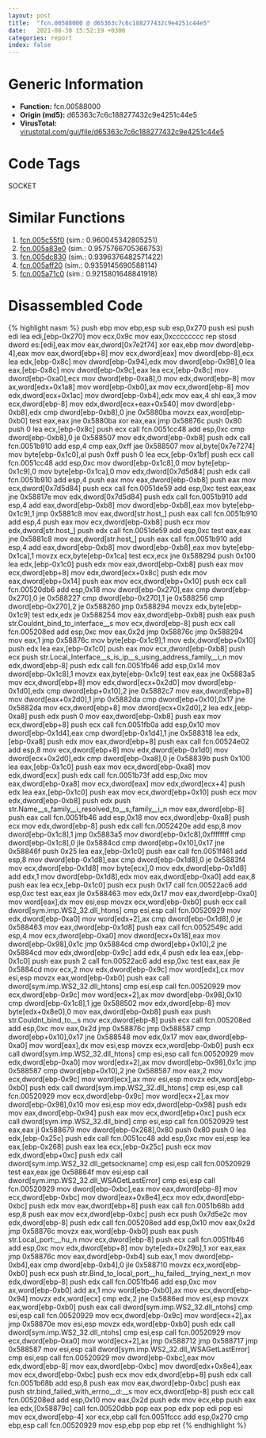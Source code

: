 ```yaml
---
layout: post
title:  "fcn.00588000 @ d65363c7c6c188277432c9e4251c44e5"
date:   2021-08-30 15:52:19 +0300
categories: report
index: false
---
```


# Generic Information
- **Function:** fcn.00588000
- **Origin (md5):** d65363c7c6c188277432c9e4251c44e5
- **VirusTotal:** [virustotal.com/gui/file/d65363c7c6c188277432c9e4251c44e5][virustotal_ref]

# Code Tags
<span class="tag" id="SOCKET">SOCKET</span>


# Similar Functions

1. [fcn.005c55f0][similar_1_ref] (sim.: 0.960045342805251)
2. [fcn.005a83e0][similar_2_ref] (sim.: 0.9575766705366753)
3. [fcn.005dc830][similar_3_ref] (sim.: 0.9396376482571422)
4. [fcn.005aff20][similar_4_ref] (sim.: 0.9359145690588114)
5. [fcn.005a71c0][similar_5_ref] (sim.: 0.9215801648841918)


# Disassembled Code

{% highlight nasm %}
push ebp
mov ebp,esp
sub esp,0x270
push esi
push edi
lea edi,[ebp-0x270]
mov ecx,0x9c
mov eax,0xcccccccc
rep stosd dword es:[edi],eax
mov eax,dword[0x7e2f74]
xor eax,ebp
mov dword[ebp-4],eax
mov eax,dword[ebp+8]
mov ecx,dword[eax]
mov dword[ebp-8],ecx
lea edx,[ebp-0x8c]
mov dword[ebp-0x94],edx
mov dword[ebp-0x98],0
lea eax,[ebp-0x8c]
mov dword[ebp-0x9c],eax
lea ecx,[ebp-0x8c]
mov dword[ebp-0xa0],ecx
mov dword[ebp-0xa8],0
mov edx,dword[ebp-8]
mov ax,word[edx+0x1a8]
mov word[ebp-0xb0],ax
mov ecx,dword[ebp-8]
mov edx,dword[ecx+0x1ac]
mov dword[ebp-0xb4],edx
mov eax,4
shl eax,3
mov ecx,dword[ebp-8]
mov edx,dword[ecx+eax+0x540]
mov dword[ebp-0xb8],edx
cmp dword[ebp-0xb8],0
jne 0x5880ba
movzx eax,word[ebp-0xb0]
test eax,eax
jne 0x5880ba
xor eax,eax
jmp 0x58876c
push 0x80
push 0
lea ecx,[ebp-0x8c]
push ecx
call fcn.0051cc48
add esp,0xc
cmp dword[ebp-0xb8],0
je 0x588507
mov edx,dword[ebp-0xb8]
push edx
call fcn.0051b910
add esp,4
cmp eax,0xff
jae 0x588507
mov al,byte[0x7e7274]
mov byte[ebp-0x1c0],al
push 0xff
push 0
lea ecx,[ebp-0x1bf]
push ecx
call fcn.0051cc48
add esp,0xc
mov dword[ebp-0x1c8],0
mov byte[ebp-0x1c9],0
mov byte[ebp-0x1ca],0
mov edx,dword[0x7d5d84]
push edx
call fcn.0051b910
add esp,4
push eax
mov eax,dword[ebp-0xb8]
push eax
mov ecx,dword[0x7d5d84]
push ecx
call fcn.0051de59
add esp,0xc
test eax,eax
jne 0x58817e
mov edx,dword[0x7d5d84]
push edx
call fcn.0051b910
add esp,4
add eax,dword[ebp-0xb8]
mov dword[ebp-0xb8],eax
mov byte[ebp-0x1c9],1
jmp 0x5881c8
mov eax,dword[str.host_]
push eax
call fcn.0051b910
add esp,4
push eax
mov ecx,dword[ebp-0xb8]
push ecx
mov edx,dword[str.host_]
push edx
call fcn.0051de59
add esp,0xc
test eax,eax
jne 0x5881c8
mov eax,dword[str.host_]
push eax
call fcn.0051b910
add esp,4
add eax,dword[ebp-0xb8]
mov dword[ebp-0xb8],eax
mov byte[ebp-0x1ca],1
movzx ecx,byte[ebp-0x1ca]
test ecx,ecx
jne 0x588294
push 0x100
lea edx,[ebp-0x1c0]
push edx
mov eax,dword[ebp-0xb8]
push eax
mov ecx,dword[ebp+8]
mov edx,dword[ecx+0x8c]
push edx
mov eax,dword[ebp+0x14]
push eax
mov ecx,dword[ebp+0x10]
push ecx
call fcn.00520db6
add esp,0x18
mov dword[ebp-0x270],eax
cmp dword[ebp-0x270],0
je 0x588227
cmp dword[ebp-0x270],1
je 0x588256
cmp dword[ebp-0x270],2
je 0x588260
jmp 0x588294
movzx edx,byte[ebp-0x1c9]
test edx,edx
je 0x588254
mov eax,dword[ebp-0xb8]
push eax
push str.Couldnt_bind_to_interface__s
mov ecx,dword[ebp-8]
push ecx
call fcn.005208ed
add esp,0xc
mov eax,0x2d
jmp 0x58876c
jmp 0x588294
mov eax,1
jmp 0x58876c
mov byte[ebp-0x1c9],1
mov edx,dword[ebp+0x10]
push edx
lea eax,[ebp-0x1c0]
push eax
mov ecx,dword[ebp-0xb8]
push ecx
push str.Local_Interface__s_is_ip__s_using_address_family__i_n
mov edx,dword[ebp-8]
push edx
call fcn.0051fb46
add esp,0x14
mov dword[ebp-0x1c8],1
movzx eax,byte[ebp-0x1c9]
test eax,eax
jne 0x5883a5
mov ecx,dword[ebp+8]
mov edx,dword[ecx+0x2d0]
mov dword[ebp-0x1d0],edx
cmp dword[ebp+0x10],2
jne 0x5882c7
mov eax,dword[ebp+8]
mov dword[eax+0x2d0],1
jmp 0x5882da
cmp dword[ebp+0x10],0x17
jne 0x5882da
mov ecx,dword[ebp+8]
mov dword[ecx+0x2d0],2
lea edx,[ebp-0xa8]
push edx
push 0
mov eax,dword[ebp-0xb8]
push eax
mov ecx,dword[ebp+8]
push ecx
call fcn.0051fb0a
add esp,0x10
mov dword[ebp-0x1d4],eax
cmp dword[ebp-0x1d4],1
jne 0x588318
lea edx,[ebp-0xa8]
push edx
mov eax,dword[ebp+8]
push eax
call fcn.00524e02
add esp,8
mov ecx,dword[ebp+8]
mov edx,dword[ebp-0x1d0]
mov dword[ecx+0x2d0],edx
cmp dword[ebp-0xa8],0
je 0x58839b
push 0x100
lea eax,[ebp-0x1c0]
push eax
mov ecx,dword[ebp-0xa8]
mov edx,dword[ecx]
push edx
call fcn.0051b73f
add esp,0xc
mov eax,dword[ebp-0xa8]
mov ecx,dword[eax]
mov edx,dword[ecx+4]
push edx
lea eax,[ebp-0x1c0]
push eax
mov ecx,dword[ebp+0x10]
push ecx
mov edx,dword[ebp-0xb8]
push edx
push str.Name__s_family__i_resolved_to__s_family__i_n
mov eax,dword[ebp-8]
push eax
call fcn.0051fb46
add esp,0x18
mov ecx,dword[ebp-0xa8]
push ecx
mov edx,dword[ebp-8]
push edx
call fcn.0052420e
add esp,8
mov dword[ebp-0x1c8],1
jmp 0x5883a5
mov dword[ebp-0x1c8],0xffffffff
cmp dword[ebp-0x1c8],0
jle 0x5884cd
cmp dword[ebp+0x10],0x17
jne 0x58846f
push 0x25
lea eax,[ebp-0x1c0]
push eax
call fcn.0051f461
add esp,8
mov dword[ebp-0x1d8],eax
cmp dword[ebp-0x1d8],0
je 0x5883f4
mov ecx,dword[ebp-0x1d8]
mov byte[ecx],0
mov edx,dword[ebp-0x1d8]
add edx,1
mov dword[ebp-0x1d8],edx
mov eax,dword[ebp-0xa0]
add eax,8
push eax
lea ecx,[ebp-0x1c0]
push ecx
push 0x17
call fcn.00522ac6
add esp,0xc
test eax,eax
jle 0x588463
mov edx,0x17
mov eax,dword[ebp-0xa0]
mov word[eax],dx
mov esi,esp
movzx ecx,word[ebp-0xb0]
push ecx
call dword[sym.imp.WS2_32.dll_htons]
cmp esi,esp
call fcn.00520929
mov edx,dword[ebp-0xa0]
mov word[edx+2],ax
cmp dword[ebp-0x1d8],0
je 0x588463
mov eax,dword[ebp-0x1d8]
push eax
call fcn.0052549c
add esp,4
mov ecx,dword[ebp-0xa0]
mov dword[ecx+0x18],eax
mov dword[ebp-0x98],0x1c
jmp 0x5884cd
cmp dword[ebp+0x10],2
jne 0x5884cd
mov edx,dword[ebp-0x9c]
add edx,4
push edx
lea eax,[ebp-0x1c0]
push eax
push 2
call fcn.00522ac6
add esp,0xc
test eax,eax
jle 0x5884cd
mov ecx,2
mov edx,dword[ebp-0x9c]
mov word[edx],cx
mov esi,esp
movzx eax,word[ebp-0xb0]
push eax
call dword[sym.imp.WS2_32.dll_htons]
cmp esi,esp
call fcn.00520929
mov ecx,dword[ebp-0x9c]
mov word[ecx+2],ax
mov dword[ebp-0x98],0x10
cmp dword[ebp-0x1c8],1
jge 0x588502
mov edx,dword[ebp-8]
mov byte[edx+0x8e0],0
mov eax,dword[ebp-0xb8]
push eax
push str.Couldnt_bind_to__s
mov ecx,dword[ebp-8]
push ecx
call fcn.005208ed
add esp,0xc
mov eax,0x2d
jmp 0x58876c
jmp 0x588587
cmp dword[ebp+0x10],0x17
jne 0x588548
mov edx,0x17
mov eax,dword[ebp-0xa0]
mov word[eax],dx
mov esi,esp
movzx ecx,word[ebp-0xb0]
push ecx
call dword[sym.imp.WS2_32.dll_htons]
cmp esi,esp
call fcn.00520929
mov edx,dword[ebp-0xa0]
mov word[edx+2],ax
mov dword[ebp-0x98],0x1c
jmp 0x588587
cmp dword[ebp+0x10],2
jne 0x588587
mov eax,2
mov ecx,dword[ebp-0x9c]
mov word[ecx],ax
mov esi,esp
movzx edx,word[ebp-0xb0]
push edx
call dword[sym.imp.WS2_32.dll_htons]
cmp esi,esp
call fcn.00520929
mov ecx,dword[ebp-0x9c]
mov word[ecx+2],ax
mov dword[ebp-0x98],0x10
mov esi,esp
mov edx,dword[ebp-0x98]
push edx
mov eax,dword[ebp-0x94]
push eax
mov ecx,dword[ebp+0xc]
push ecx
call dword[sym.imp.WS2_32.dll_bind]
cmp esi,esp
call fcn.00520929
test eax,eax
jl 0x588679
mov dword[ebp-0x268],0x80
push 0x80
push 0
lea edx,[ebp-0x25c]
push edx
call fcn.0051cc48
add esp,0xc
mov esi,esp
lea eax,[ebp-0x268]
push eax
lea ecx,[ebp-0x25c]
push ecx
mov edx,dword[ebp+0xc]
push edx
call dword[sym.imp.WS2_32.dll_getsockname]
cmp esi,esp
call fcn.00520929
test eax,eax
jge 0x58864f
mov esi,esp
call dword[sym.imp.WS2_32.dll_WSAGetLastError]
cmp esi,esp
call fcn.00520929
mov dword[ebp-0xbc],eax
mov eax,dword[ebp-8]
mov ecx,dword[ebp-0xbc]
mov dword[eax+0x8e4],ecx
mov edx,dword[ebp-0xbc]
push edx
mov eax,dword[ebp+8]
push eax
call fcn.0051b68b
add esp,8
push eax
mov ecx,dword[ebp-0xbc]
push ecx
push 0x7d5e2c
mov edx,dword[ebp-8]
push edx
call fcn.005208ed
add esp,0x10
mov eax,0x2d
jmp 0x58876c
movzx eax,word[ebp-0xb0]
push eax
push str.Local_port:__hu_n
mov ecx,dword[ebp-8]
push ecx
call fcn.0051fb46
add esp,0xc
mov edx,dword[ebp+8]
mov byte[edx+0x29b],1
xor eax,eax
jmp 0x58876c
mov eax,dword[ebp-0xb4]
sub eax,1
mov dword[ebp-0xb4],eax
cmp dword[ebp-0xb4],0
jle 0x588710
movzx ecx,word[ebp-0xb0]
push ecx
push str.Bind_to_local_port__hu_failed__trying_next_n
mov edx,dword[ebp-8]
push edx
call fcn.0051fb46
add esp,0xc
mov ax,word[ebp-0xb0]
add ax,1
mov word[ebp-0xb0],ax
mov ecx,dword[ebp-0x94]
movzx edx,word[ecx]
cmp edx,2
jne 0x5886ed
mov esi,esp
movzx eax,word[ebp-0xb0]
push eax
call dword[sym.imp.WS2_32.dll_ntohs]
cmp esi,esp
call fcn.00520929
mov ecx,dword[ebp-0x9c]
mov word[ecx+2],ax
jmp 0x58870e
mov esi,esp
movzx edx,word[ebp-0xb0]
push edx
call dword[sym.imp.WS2_32.dll_ntohs]
cmp esi,esp
call fcn.00520929
mov ecx,dword[ebp-0xa0]
mov word[ecx+2],ax
jmp 0x588712
jmp 0x588717
jmp 0x588587
mov esi,esp
call dword[sym.imp.WS2_32.dll_WSAGetLastError]
cmp esi,esp
call fcn.00520929
mov dword[ebp-0xbc],eax
mov edx,dword[ebp-8]
mov eax,dword[ebp-0xbc]
mov dword[edx+0x8e4],eax
mov ecx,dword[ebp-0xbc]
push ecx
mov edx,dword[ebp+8]
push edx
call fcn.0051b68b
add esp,8
push eax
mov eax,dword[ebp-0xbc]
push eax
push str.bind_failed_with_errno__d:__s
mov ecx,dword[ebp-8]
push ecx
call fcn.005208ed
add esp,0x10
mov eax,0x2d
push edx
mov ecx,ebp
push eax
lea edx,[0x58879c]
call fcn.00520dbb
pop eax
pop edx
pop edi
pop esi
mov ecx,dword[ebp-4]
xor ecx,ebp
call fcn.0051fccc
add esp,0x270
cmp ebp,esp
call fcn.00520929
mov esp,ebp
pop ebp
ret
{% endhighlight %}


[similar_1_ref]: /report/fcn.005c55f0@d65363c7c6c188277432c9e4251c44e5
[similar_2_ref]: /report/fcn.005a83e0@d65363c7c6c188277432c9e4251c44e5
[similar_3_ref]: /report/fcn.005dc830@d65363c7c6c188277432c9e4251c44e5
[similar_4_ref]: /report/fcn.005aff20@d65363c7c6c188277432c9e4251c44e5
[similar_5_ref]: /report/fcn.005a71c0@d65363c7c6c188277432c9e4251c44e5
[virustotal_ref]: https://www.virustotal.com/gui/file/d65363c7c6c188277432c9e4251c44e5